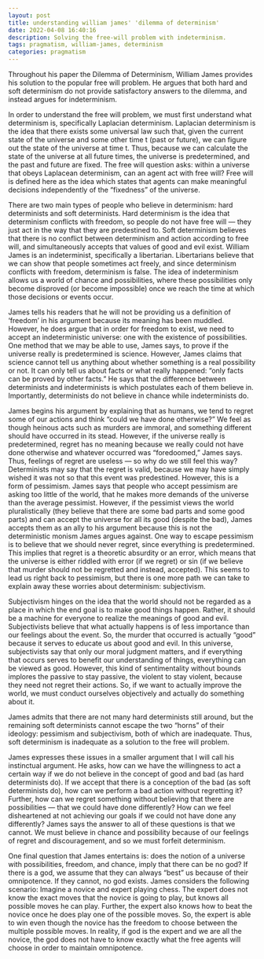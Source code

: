```yaml
---
layout: post
title: understanding william james' 'dilemma of determinism'
date: 2022-04-08 16:40:16
description: Solving the free-will problem with indeterminism.
tags: pragmatism, william-james, determinism
categories: pragmatism
---
```

Throughout his paper the Dilemma of Determinism, William James provides his solution to the popular free will problem. He argues that both hard and soft determinism do not provide satisfactory answers to the dilemma, and instead argues for indeterminism. 

In order to understand the free will problem, we must first understand what determinism is, specifically Laplacian determinism. Laplacian determinism is the idea that there exists some universal law such that, given the current state of the universe and some other time t (past or future), we can figure out the state of the universe at time t. Thus, because we can calculate the state of the universe at all future times, the universe is predetermined, and the past and future are fixed. The free will question asks: within a universe that obeys Laplacean determinism, can an agent act with free will? Free will is defined here as the idea which states that agents can make meaningful decisions independently of the “fixedness” of the universe.

There are two main types of people who believe in determinism: hard determinists and soft determinists. Hard determinism is the idea that determinism conflicts with freedom, so people do not have free will — they just act in the way that they are predestined to. Soft determinism believes that there is no conflict between determinism and action according to free will, and simultaneously accepts that values of good and evil exist. William James is an indeterminist, specifically a libertarian. Libertarians believe that we can show that people sometimes act freely, and since determinism conflicts with freedom, determinism is false. The idea of indeterminism allows us a world of chance and possibilities, where these possibilities only become disproved (or become impossible) once we reach the time at which those decisions or events occur.

James tells his readers that he will not be providing us a definition of ‘freedom’ in his argument because its meaning has been muddled. However, he does argue that in order for freedom to exist, we need to accept an indeterministic universe: one with the existence of possibilities. One method that we may be able to use, James says, to prove if the universe really is predetermined is science. However, James claims that science cannot tell us anything about whether something is a real possibility or not. It can only tell us about facts or what really happened: “only facts can be proved by other facts.” He says that the difference between determinists and indeterminists is which postulates each of them believe in. Importantly, determinists do not believe in chance while indeterminists do. 

James begins his argument by explaining that as humans, we tend to regret some of our actions and think “could we have done otherwise?” We feel as though heinous acts such as murders are immoral, and something different should have occurred in its stead. However, if the universe really is predetermined, regret has no meaning because we really could not have done otherwise and whatever occurred was “foredoomed,” James says. Thus, feelings of regret are useless — so why do we still feel this way? Determinists may say that the regret is valid, because we may have simply wished it was not so that this event was predestined. However, this is a form of pessimism. James says that people who accept pessimism are asking too little of the world, that he makes more demands of the universe than the average pessimist. However, if the pessimist views the world pluralistically (they believe that there are some bad parts and some good parts) and can accept the universe for all its good (despite the bad), James accepts them as an ally to his argument because this is not the deterministic monism James argues against. One way to escape pessimism is to believe that we should never regret, since everything is predetermined. This implies that regret is a theoretic absurdity or an error, which means that the universe is either riddled with error (if we regret) or sin (if we believe that murder should not be regretted and instead, accepted). This seems to lead us right back to pessimism, but there is one more path we can take to explain away these worries about determinism: subjectivism.

Subjectivism hinges on the idea that the world should not be regarded as a place in which the end goal is to make good things happen. Rather, it should be a machine for everyone to realize the meanings of good and evil. Subjectivists believe that what actually happens is of less importance than our feelings about the event. So, the murder that occurred is actually “good” because it serves to educate us about good and evil. In this universe, subjectivists say that only our moral judgment matters, and if everything that occurs serves to benefit our understanding of things, everything can be viewed as good. However, this kind of sentimentality without bounds implores the passive to stay passive, the violent to stay violent, because they need not regret their actions. So, if we want to actually improve the world, we must conduct ourselves objectively and actually do something about it.

James admits that there are not many hard determinists still around, but the remaining soft determinists cannot escape the two “horns” of their ideology: pessimism and subjectivism, both of which are inadequate. Thus, soft determinism is inadequate as a solution to the free will problem. 

James expresses these issues in a smaller argument that I will call his instinctual argument. He asks, how can we have the willingness to act a certain way if we do not believe in the concept of good and bad (as hard determinists do). If we accept that there is a conception of the bad (as soft determinists do), how can we perform a bad action without regretting it? Further, how can we regret something without believing that there are possibilities — that we could have done differently? How can we feel disheartened at not achieving our goals if we could not have done any differently? James says the answer to all of these questions is that we cannot. We must believe in chance and possibility because of our feelings of regret and discouragement, and so we must forfeit determinism.

One final question that James entertains is: does the notion of a universe with possibilities, freedom, and chance, imply that there can be no god? If there is a god, we assume that they can always “best” us because of their omnipotence. If they cannot, no god exists. James considers the following scenario: Imagine a novice and expert playing chess. The expert does not know the exact moves that the novice is going to play, but knows all possible moves he can play. Further, the expert also knows how to beat the novice once he does play one of the possible moves. So, the expert is able to win even though the novice has the freedom to choose between the multiple possible moves. In reality, if god is the expert and we are all the novice, the god does not have to know exactly what the free agents will choose in order to maintain omnipotence.

